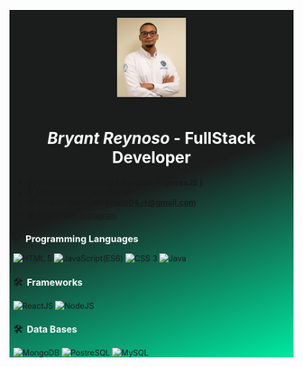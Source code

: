 <div style="background:linear-gradient(160deg, rgba(27,28,28,1) 50%, rgba(0,232,161,1) 100%); padding: 0 0.5em;">
<p align="center">
<img style="height: 10em; margin: 1em 0;" src="perfil.jpg">
</p>
<h1 align="center" style="color:#fff; font-size: 2em;">
<em>Bryant Reynoso</em>
<b>- FullStack Developer </b>
</h1>

- 🌱 I’m currently learning **{ ReactJS, ExpressJS }**
- 💬 Ask me about: **JavaScript**
- 📫 How to reach me: **briant04.rt@gmail.com**
- 😄 Follow me: [Instagram](https://www.instagram.com/briant_reynoso/)

### ✅ &nbsp;<span style="color: #fff;">Programming Languages</span>

<img alt="HTML 5" src="https://www.vectorlogo.zone/logos/w3_html5/w3_html5-ar21.svg"/> <img alt="JavaScript(ES6)" src="https://upload.wikimedia.org/wikipedia/commons/6/6a/JavaScript-logo.png" width="50" /> <img alt="CSS 3" src="https://www.vectorlogo.zone/logos/w3_css/w3_css-ar21.svg"/> <img alt="Java" src="https://www.vectorlogo.zone/logos/java/java-ar21.svg" />


### 🛠 &nbsp;<span style="color: #fff;">Frameworks</span>

<img alt="ReactJS" src="https://www.vectorlogo.zone/logos/reactjs/reactjs-ar21.svg"/> <img alt="NodeJS" src="https://www.vectorlogo.zone/logos/nodejs/nodejs-ar21.svg"/>

### 🛠 &nbsp;<span style="color: #fff;">Data Bases</span>
<img alt="MongoDB" src="https://www.vectorlogo.zone/logos/mongodb/mongodb-ar21.svg" />
<img alt="PostreSQL" src="https://www.vectorlogo.zone/logos/postgresql/postgresql-horizontal.svg"/>
<img alt="MySQL" src="https://www.vectorlogo.zone/logos/mysql/mysql-ar21.svg"/>
<!--
**Bryant-RD/Bryant-RD** is a ✨ _special_ ✨ repository because its `README.md` (this file) appears on your GitHub profile.

Here are some ideas to get you started:

- 🔭 I’m currently working on ...
- 🌱 I’m currently learning ...
- 👯 I’m looking to collaborate on ...
- 🤔 I’m looking for help with ...
- 💬 Ask me about ...
- 📫 How to reach me: ...
- 😄 Pronouns: ...
- ⚡ Fun fact: ...
-->
